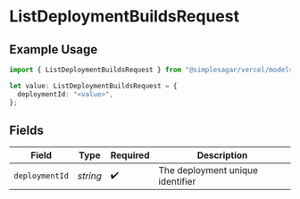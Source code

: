 # ListDeploymentBuildsRequest

## Example Usage

```typescript
import { ListDeploymentBuildsRequest } from "@simplesagar/vercel/models/listdeploymentbuildsop.js";

let value: ListDeploymentBuildsRequest = {
  deploymentId: "<value>",
};
```

## Fields

| Field                            | Type                             | Required                         | Description                      |
| -------------------------------- | -------------------------------- | -------------------------------- | -------------------------------- |
| `deploymentId`                   | *string*                         | :heavy_check_mark:               | The deployment unique identifier |